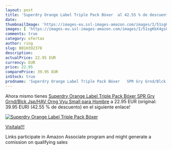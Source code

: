 ```yaml
---
layout: post
title: 'Superdry Orange Label Triple Pack Bóxer  al 42.55 % de descuento'
date: 
thumbnailImage: 'https://images-eu.ssl-images-amazon.com/images/I/51sgKbX4gsL._SL200_.jpg'
images: [ 'https://images-eu.ssl-images-amazon.com/images/I/51sgKbX4gsL._SL200_.jpg' ]
comments: true
category: ofertas
author: ring
slug: B01H392378
description:
actualPrice: 22.95 EUR
currency: EUR
price: 22.95
comparePrice: 39.95 EUR
inStock: true
prodname: 'Superdry Orange Label Triple Pack Bóxer   SPR Gry Grnd/Blck Jsp/HAV Orng Vyu   Small para Hombre'
---
```


Ahora mismo tienes [Superdry Orange Label Triple Pack Bóxer   SPR Gry Grnd/Blck Jsp/HAV Orng Vyu   Small para Hombre](https://www.amazon.es/dp/B01H392378/?tag=tolees-21) a 22.95 EUR (original: 39.95 EUR) (42.55 %  de descuento) en el siguiente enlace!

[![Superdry Orange Label Triple Pack Bóxer ](https://images-eu.ssl-images-amazon.com/images/I/51sgKbX4gsL._SL200_.jpg)](https://www.amazon.es/dp/B01H392378/?tag=tolees-21)

[Visítala!!!](https://www.amazon.es/dp/B01H392378/?tag=tolees-21)

Links participate in Amazon Associate program and might generate a comission on qualifying sales
